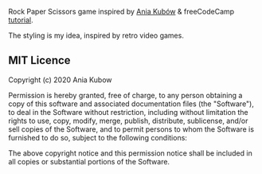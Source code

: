 Rock Paper Scissors game inspired by [Ania Kubów](https://github.com/kubowania/rock-paper-scissors-x3) & freeCodeCamp [tutorial](https://www.youtube.com/watch?v=ec8vSKJuZTk&t=1s).

The styling is my idea, inspired by retro video games.

## MIT Licence
Copyright (c) 2020 Ania Kubow

Permission is hereby granted, free of charge, to any person obtaining a copy of this software and associated documentation files (the "Software"), to deal in the Software without restriction, including without limitation the rights to use, copy, modify, merge, publish, distribute, sublicense, and/or sell copies of the Software, and to permit persons to whom the Software is furnished to do so, subject to the following conditions:

The above copyright notice and this permission notice shall be included in all copies or substantial portions of the Software.
